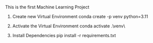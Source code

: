 This is the first Machine Learning Project

1. Create new Virtual Environment 
    conda create -p venv python=3.11

2. Activate the Virtual Environment
    conda activate .\venv\

3. Install Dependencies
    pip install -r requirements.txt